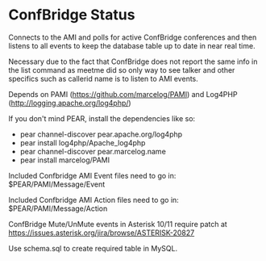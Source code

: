 ConfBridge Status
=================

Connects to the AMI and polls for active ConfBridge conferences and then
listens to all events to keep the database table up to date in near
real time.

Necessary due to the fact that ConfBridge does not report the same info
in the list command as meetme did so only way to see talker and other
specifics such as callerid name is to listen to AMI events.

Depends on PAMI (https://github.com/marcelog/PAMI) and Log4PHP
(http://logging.apache.org/log4php/)

If you don't mind PEAR, install the dependencies like so:

* pear channel-discover pear.apache.org/log4php
* pear install log4php/Apache_log4php
* pear channel-discover pear.marcelog.name
* pear install marcelog/PAMI

Included Confbridge AMI Event files need to go in:
$PEAR/PAMI/Message/Event

Included Confbridge AMI Action files need to go in:
$PEAR/PAMI/Message/Action

ConfBridge Mute/UnMute events in Asterisk 10/11 require patch at
https://issues.asterisk.org/jira/browse/ASTERISK-20827

Use schema.sql to create required table in MySQL.
